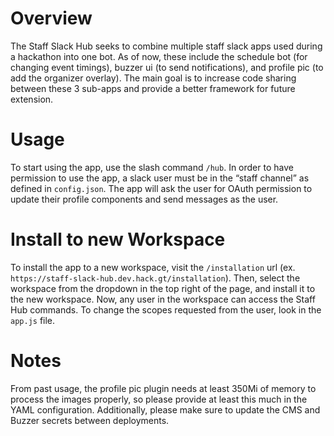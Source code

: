 # Overview
The Staff Slack Hub seeks to combine multiple staff slack apps used during a hackathon into one bot. As of now, these include the schedule bot (for changing event timings), buzzer ui (to send notifications), and profile pic (to add the organizer overlay). The main goal is to increase code sharing between these 3 sub-apps and provide a better framework for future extension.

# Usage
To start using the app, use the slash command `/hub`. In order to have permission to use the app, a slack user must be in the “staff channel” as defined in `config.json`. The app will ask the user for OAuth permission to update their profile components and send messages as the user.

# Install to new Workspace
To install the app to a new workspace, visit the `/installation` url (ex. `https://staff-slack-hub.dev.hack.gt/installation`). Then, select the workspace from the dropdown in the top right of the page, and install it to the new workspace. Now, any user in the workspace can access the Staff Hub commands. To change the scopes requested from the user, look in the `app.js` file.

# Notes
From past usage, the profile pic plugin needs at least 350Mi of memory to process the images properly, so please provide at least this much in the YAML configuration. Additionally, please make sure to update the CMS and Buzzer secrets between deployments.